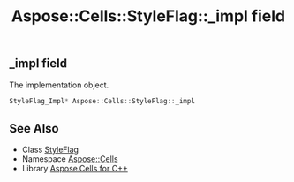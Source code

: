 ﻿---
title: Aspose::Cells::StyleFlag::_impl field
linktitle: _impl
second_title: Aspose.Cells for C++ API Reference
description: 'Aspose::Cells::StyleFlag::_impl field. The implementation object in C++.'
type: docs
weight: 6600
url: /cpp/aspose.cells/styleflag/_impl/
---
## _impl field


The implementation object.

```cpp
StyleFlag_Impl* Aspose::Cells::StyleFlag::_impl
```

## See Also

* Class [StyleFlag](../)
* Namespace [Aspose::Cells](../../)
* Library [Aspose.Cells for C++](../../../)

